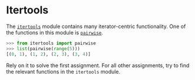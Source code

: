# Itertools

The [`itertools`](https://docs.python.org/3/library/itertools.html) module contains many iterator-centric functionality.
One of the functions in this module is [`pairwise`](https://docs.python.org/3/library/itertools.html#itertools.pairwise).

```python
>>> from itertools import pairwise
>>> list(pairwise(range(5)))
[(0, 1), (1, 2), (2, 3), (3, 4)]
```
Rely on it to solve the first assignment. For all other assignments, try to find the relevant functions in the
`itertools` module.
